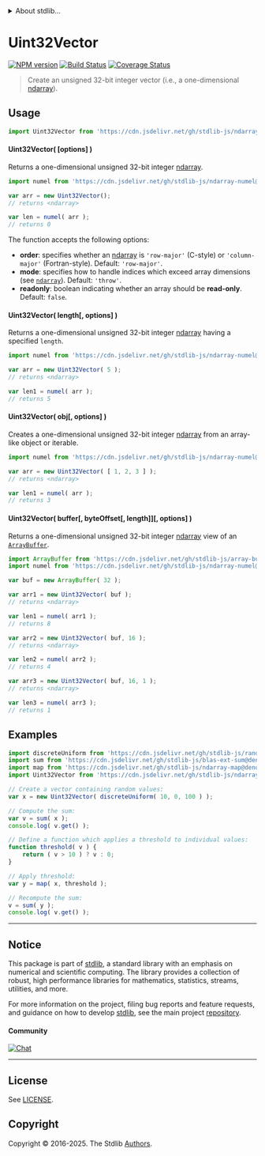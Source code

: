 <!--

@license Apache-2.0

Copyright (c) 2025 The Stdlib Authors.

Licensed under the Apache License, Version 2.0 (the "License");
you may not use this file except in compliance with the License.
You may obtain a copy of the License at

   http://www.apache.org/licenses/LICENSE-2.0

Unless required by applicable law or agreed to in writing, software
distributed under the License is distributed on an "AS IS" BASIS,
WITHOUT WARRANTIES OR CONDITIONS OF ANY KIND, either express or implied.
See the License for the specific language governing permissions and
limitations under the License.

-->


<details>
  <summary>
    About stdlib...
  </summary>
  <p>We believe in a future in which the web is a preferred environment for numerical computation. To help realize this future, we've built stdlib. stdlib is a standard library, with an emphasis on numerical and scientific computation, written in JavaScript (and C) for execution in browsers and in Node.js.</p>
  <p>The library is fully decomposable, being architected in such a way that you can swap out and mix and match APIs and functionality to cater to your exact preferences and use cases.</p>
  <p>When you use stdlib, you can be absolutely certain that you are using the most thorough, rigorous, well-written, studied, documented, tested, measured, and high-quality code out there.</p>
  <p>To join us in bringing numerical computing to the web, get started by checking us out on <a href="https://github.com/stdlib-js/stdlib">GitHub</a>, and please consider <a href="https://opencollective.com/stdlib">financially supporting stdlib</a>. We greatly appreciate your continued support!</p>
</details>

# Uint32Vector

[![NPM version][npm-image]][npm-url] [![Build Status][test-image]][test-url] [![Coverage Status][coverage-image]][coverage-url] <!-- [![dependencies][dependencies-image]][dependencies-url] -->

> Create an unsigned 32-bit integer vector (i.e., a one-dimensional [ndarray][@stdlib/ndarray/ctor]).

<!-- Section to include introductory text. Make sure to keep an empty line after the intro `section` element and another before the `/section` close. -->

<section class="intro">

</section>

<!-- /.intro -->

<!-- Package usage documentation. -->



<section class="usage">

## Usage

```javascript
import Uint32Vector from 'https://cdn.jsdelivr.net/gh/stdlib-js/ndarray-vector-uint32@deno/mod.js';
```

#### Uint32Vector( \[options] )

Returns a one-dimensional unsigned 32-bit integer [ndarray][@stdlib/ndarray/ctor].

```javascript
import numel from 'https://cdn.jsdelivr.net/gh/stdlib-js/ndarray-numel@deno/mod.js';

var arr = new Uint32Vector();
// returns <ndarray>

var len = numel( arr );
// returns 0
```

The function accepts the following options:

-   **order**: specifies whether an [ndarray][@stdlib/ndarray/ctor] is `'row-major'` (C-style) or `'column-major'` (Fortran-style). Default: `'row-major'`.
-   **mode**: specifies how to handle indices which exceed array dimensions (see [`ndarray`][@stdlib/ndarray/ctor]). Default: `'throw'`.
-   **readonly**: boolean indicating whether an array should be **read-only**. Default: `false`.

#### Uint32Vector( length\[, options] )

Returns a one-dimensional unsigned 32-bit integer [ndarray][@stdlib/ndarray/ctor] having a specified `length`.

```javascript
import numel from 'https://cdn.jsdelivr.net/gh/stdlib-js/ndarray-numel@deno/mod.js';

var arr = new Uint32Vector( 5 );
// returns <ndarray>

var len1 = numel( arr );
// returns 5
```

#### Uint32Vector( obj\[, options] )

Creates a one-dimensional unsigned 32-bit integer [ndarray][@stdlib/ndarray/ctor] from an array-like object or iterable.

```javascript
import numel from 'https://cdn.jsdelivr.net/gh/stdlib-js/ndarray-numel@deno/mod.js';

var arr = new Uint32Vector( [ 1, 2, 3 ] );
// returns <ndarray>

var len1 = numel( arr );
// returns 3
```

#### Uint32Vector( buffer\[, byteOffset\[, length]]\[, options] )

Returns a one-dimensional unsigned 32-bit integer [ndarray][@stdlib/ndarray/ctor] view of an [`ArrayBuffer`][@stdlib/array/buffer].

```javascript
import ArrayBuffer from 'https://cdn.jsdelivr.net/gh/stdlib-js/array-buffer@deno/mod.js';
import numel from 'https://cdn.jsdelivr.net/gh/stdlib-js/ndarray-numel@deno/mod.js';

var buf = new ArrayBuffer( 32 );

var arr1 = new Uint32Vector( buf );
// returns <ndarray>

var len1 = numel( arr1 );
// returns 8

var arr2 = new Uint32Vector( buf, 16 );
// returns <ndarray>

var len2 = numel( arr2 );
// returns 4

var arr3 = new Uint32Vector( buf, 16, 1 );
// returns <ndarray>

var len3 = numel( arr3 );
// returns 1
```

</section>

<!-- /.usage -->

<!-- Package usage notes. Make sure to keep an empty line after the `section` element and another before the `/section` close. -->

<section class="notes">

</section>

<!-- /.notes -->

<!-- Package usage examples. -->

<section class="examples">

## Examples

<!-- eslint no-undef: "error" -->

```javascript
import discreteUniform from 'https://cdn.jsdelivr.net/gh/stdlib-js/random-array-discrete-uniform@deno/mod.js';
import sum from 'https://cdn.jsdelivr.net/gh/stdlib-js/blas-ext-sum@deno/mod.js';
import map from 'https://cdn.jsdelivr.net/gh/stdlib-js/ndarray-map@deno/mod.js';
import Uint32Vector from 'https://cdn.jsdelivr.net/gh/stdlib-js/ndarray-vector-uint32@deno/mod.js';

// Create a vector containing random values:
var x = new Uint32Vector( discreteUniform( 10, 0, 100 ) );

// Compute the sum:
var v = sum( x );
console.log( v.get() );

// Define a function which applies a threshold to individual values:
function threshold( v ) {
    return ( v > 10 ) ? v : 0;
}

// Apply threshold:
var y = map( x, threshold );

// Recompute the sum:
v = sum( y );
console.log( v.get() );
```

</section>

<!-- /.examples -->

<!-- Section to include cited references. If references are included, add a horizontal rule *before* the section. Make sure to keep an empty line after the `section` element and another before the `/section` close. -->

<section class="references">

</section>

<!-- /.references -->

<!-- Section for related `stdlib` packages. Do not manually edit this section, as it is automatically populated. -->

<section class="related">

</section>

<!-- /.related -->

<!-- Section for all links. Make sure to keep an empty line after the `section` element and another before the `/section` close. -->


<section class="main-repo" >

* * *

## Notice

This package is part of [stdlib][stdlib], a standard library with an emphasis on numerical and scientific computing. The library provides a collection of robust, high performance libraries for mathematics, statistics, streams, utilities, and more.

For more information on the project, filing bug reports and feature requests, and guidance on how to develop [stdlib][stdlib], see the main project [repository][stdlib].

#### Community

[![Chat][chat-image]][chat-url]

---

## License

See [LICENSE][stdlib-license].


## Copyright

Copyright &copy; 2016-2025. The Stdlib [Authors][stdlib-authors].

</section>

<!-- /.stdlib -->

<!-- Section for all links. Make sure to keep an empty line after the `section` element and another before the `/section` close. -->

<section class="links">

[npm-image]: http://img.shields.io/npm/v/@stdlib/ndarray-vector-uint32.svg
[npm-url]: https://npmjs.org/package/@stdlib/ndarray-vector-uint32

[test-image]: https://github.com/stdlib-js/ndarray-vector-uint32/actions/workflows/test.yml/badge.svg?branch=main
[test-url]: https://github.com/stdlib-js/ndarray-vector-uint32/actions/workflows/test.yml?query=branch:main

[coverage-image]: https://img.shields.io/codecov/c/github/stdlib-js/ndarray-vector-uint32/main.svg
[coverage-url]: https://codecov.io/github/stdlib-js/ndarray-vector-uint32?branch=main

<!--

[dependencies-image]: https://img.shields.io/david/stdlib-js/ndarray-vector-uint32.svg
[dependencies-url]: https://david-dm.org/stdlib-js/ndarray-vector-uint32/main

-->

[chat-image]: https://img.shields.io/gitter/room/stdlib-js/stdlib.svg
[chat-url]: https://app.gitter.im/#/room/#stdlib-js_stdlib:gitter.im

[stdlib]: https://github.com/stdlib-js/stdlib

[stdlib-authors]: https://github.com/stdlib-js/stdlib/graphs/contributors

[umd]: https://github.com/umdjs/umd
[es-module]: https://developer.mozilla.org/en-US/docs/Web/JavaScript/Guide/Modules

[deno-url]: https://github.com/stdlib-js/ndarray-vector-uint32/tree/deno
[deno-readme]: https://github.com/stdlib-js/ndarray-vector-uint32/blob/deno/README.md
[umd-url]: https://github.com/stdlib-js/ndarray-vector-uint32/tree/umd
[umd-readme]: https://github.com/stdlib-js/ndarray-vector-uint32/blob/umd/README.md
[esm-url]: https://github.com/stdlib-js/ndarray-vector-uint32/tree/esm
[esm-readme]: https://github.com/stdlib-js/ndarray-vector-uint32/blob/esm/README.md
[branches-url]: https://github.com/stdlib-js/ndarray-vector-uint32/blob/main/branches.md

[stdlib-license]: https://raw.githubusercontent.com/stdlib-js/ndarray-vector-uint32/main/LICENSE

[@stdlib/array/buffer]: https://github.com/stdlib-js/array-buffer/tree/deno

[@stdlib/ndarray/ctor]: https://github.com/stdlib-js/ndarray-ctor/tree/deno

</section>

<!-- /.links -->
